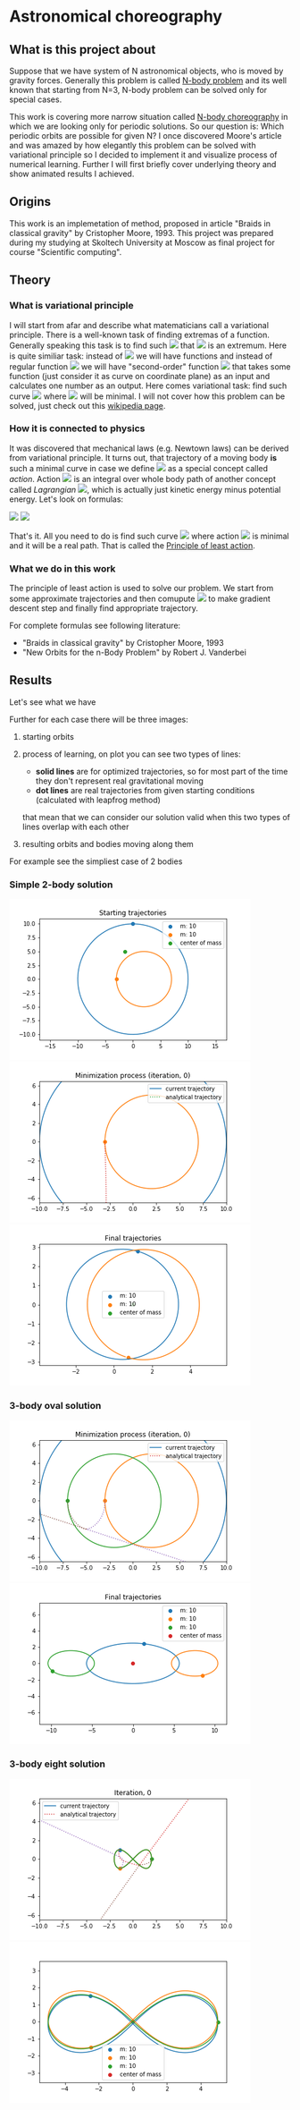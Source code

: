 # Astronomical choreography

## What is this project about

Suppose that we have system of N astronomical objects, who is moved by gravity forces.
Generally this problem is called [N-body problem](https://en.wikipedia.org/wiki/N-body_problem) and its well known that starting from N=3, N-body problem can be solved only for special cases.

This work is covering more narrow situation called [N-body choreography](https://en.wikipedia.org/wiki/N-body_choreography) in which we are looking only for periodic solutions. So our question is: Which periodic orbits are possible for given N? I once discovered Moore's article and was amazed by how elegantly this problem can be solved with variational principle so I decided to implement it and visualize process of numerical learning. Further I will first briefly cover underlying theory and show animated results I achieved.

## Origins

This work is an implemetation of method, proposed in article "Braids in classical gravity" by Cristopher Moore, 1993. This project was prepared during my studying at Skoltech University at Moscow as final project for course "Scientific computing".

## Theory

### What is variational principle

I will start from afar and describe what matematicians call a variational principle. There is a well-known task of finding extremas of a function. Generally speaking this task is to find such <img src="https://latex.codecogs.com/gif.latex?x"/> that <img src="https://latex.codecogs.com/gif.latex?y=f(x)"/> is an extremum. Here is quite similiar task: instead of <img src="https://latex.codecogs.com/gif.latex?x"/> we will have functions and instead of regular function <img src="https://latex.codecogs.com/gif.latex?f(x)"/> we will have "second-order" function <img src="https://latex.codecogs.com/gif.latex?F(g)"/> that takes some function (just consider it as curve on coordinate plane) as an input and calculates one number as an output. Here comes variational task: find such curve <img src="https://latex.codecogs.com/gif.latex?g"/> where <img src="https://latex.codecogs.com/gif.latex?F(g)"/> will be minimal. I will not cover how this problem can be solved, just check out this [wikipedia page](https://en.wikipedia.org/wiki/Euler%E2%80%93Lagrange_equation).

### How it is connected to physics

It was discovered that mechanical laws (e.g. Newtown laws) can be derived from variational principle. It turns out, that trajectory of a moving body **is** such a minimal curve in case we define <img src="https://latex.codecogs.com/gif.latex?F(g)"/> as a special concept called *action*. Action <img src="https://latex.codecogs.com/gif.latex?S"/> is an integral over whole body path of another concept called *Lagrangian* <img src="https://latex.codecogs.com/gif.latex?\mathcal{L}"/>, which is actually just kinetic energy minus potential energy. Let's look on formulas:

<img src="https://latex.codecogs.com/gif.latex?S(g)=\int_{t1}^{t2}\mathcal{L}(g(t))dt=\int_{t1}^{t2}(K(g(t))-U(g(t)))dt,"/>

<img src="https://latex.codecogs.com/gif.latex?g_{real}=\min_{S}g."/>

That's it. All you need to do is find such curve <img src="https://latex.codecogs.com/gif.latex?g"/> where action <img src="https://latex.codecogs.com/gif.latex?S"/> is minimal and it will be a real path. That is called the [Principle of least action](https://en.wikipedia.org/wiki/Principle_of_least_action).

### What we do in this work

The principle of least action is used to solve our problem. We start from some approximate trajectories and then comupute <img src="https://latex.codecogs.com/gif.latex?\frac{dS}{dg}"/> to make gradient descent step and finally find appropriate trajectory.

For complete formulas see following literature:
- "Braids in classical gravity" by Cristopher Moore, 1993
- "New Orbits for the n-Body Problem" by Robert J. Vanderbei

## Results

Let's see what we have

Further for each case there will be three images:
1. starting orbits
2. process of learning, on plot you can see two types of lines:
    - **solid lines** are for optimized trajectories, so for most part of the time they don't represent real gravitational moving
    - **dot lines** are real trajectories from given starting conditions (calculated with leapfrog method)
    
    that mean that we can consider our solution valid when this two types of lines overlap with each other
  
3. resulting orbits and bodies moving along them

For example see the simpliest case of 2 bodies

### Simple 2-body solution

![](images/2-bodies_start.gif)
![](images/2-bodies_evolution.gif)
![](images/2-bodies.gif)

### 3-body oval solution

![](images/3-bodies-oval_evolution.gif)
![](images/3-bodies-oval.gif)

### 3-body eight solution

![](images/3-bodies-eight_evolution.gif)
![](images/3-bodies-eight.gif)

